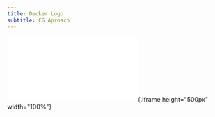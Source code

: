 ```yaml
---
title: Decker Logo
subtitle: CG Aproach
---
```


![Make sure to click + drag!](logo.html){.iframe height="500px" width="100%"}

